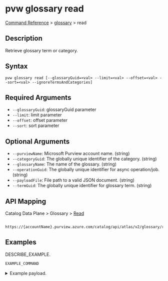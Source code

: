 # pvw glossary read
[Command Reference](../../../README.md#command-reference) > [glossary](./main.md) > read

## Description
Retrieve glossary term or category.

## Syntax
```
pvw glossary read [--glossaryGuid=<val> --limit=<val> --offset=<val> --sort=<val> --ignoreTermsAndCategories]
```

## Required Arguments
- `--glossaryGuid`: glossaryGuid parameter
- `--limit`: limit parameter
- `--offset`: offset parameter
- `--sort`: sort parameter

## Optional Arguments
- `--purviewName`: Microsoft Purview account name. (string)
- `--categoryGuid`: The globally unique identifier of the category. (string)
- `--glossaryName`: The name of the glossary. (string)
- `--operationGuid`: The globally unique identifier for async operation/job. (string)
- `--payloadFile`: File path to a valid JSON document. (string)
- `--termGuid`: The globally unique identifier for glossary term. (string)

## API Mapping
Catalog Data Plane > Glossary > [Read]()
```
 https://{accountName}.purview.azure.com/catalog/api/atlas/v2/glossary/read
```

## Examples
DESCRIBE_EXAMPLE.
```powershell
EXAMPLE_COMMAND
```
<details><summary>Example payload.</summary>
<p>

```json
PASTE_JSON_HERE
```
</p>
</details>